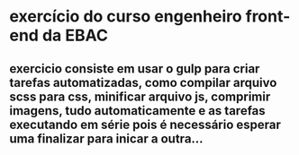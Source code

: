 # exercício do curso engenheiro front-end da EBAC

## exercicio consiste em usar o gulp para criar tarefas automatizadas, como compilar arquivo scss para css, minificar arquivo js, comprimir imagens, tudo automaticamente e as tarefas executando em série pois é necessário esperar uma finalizar para inicar a outra...
